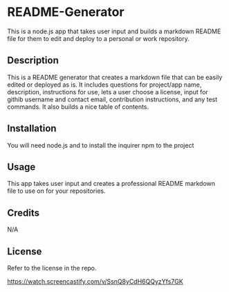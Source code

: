 # README-Generator

This is a node.js app that takes user input and builds a markdown README file for them to edit and deploy to a personal or work repository.

## Description

This is a README generator that creates a markdown file that can be easily edited or deployed as is. It includes questions for project/app name, description, instructions for use, lets a user choose a license, input for githib username and contact email, contribution instructions, and any test commands. It also builds a nice table of contents.

## Installation

You will need node.js and to install the inquirer npm to the project

## Usage

This app takes user input and creates a professional README markdown file to use on for your repositories.

## Credits
N/A

## License 
Refer to the license in the repo.

https://watch.screencastify.com/v/SsnQ8yCdH6QQyzYfs7GK
